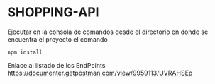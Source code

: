 # SHOPPING-API

Ejecutar en la consola de comandos desde el directorio en donde se encuentra el proyecto el comando
```
npm install
```

Enlace al listado de los EndPoints https://documenter.getpostman.com/view/9959113/UVRAHSEp
